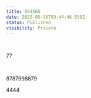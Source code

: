```yaml
---
title: 564565
date: 2025-05-16T03:44:46.558Z
status: Published
visibility: Private
---
```


<p><br></p><p>77</p><p><br></p><p>8787998879</p><p>4444</p><p><br></p>
